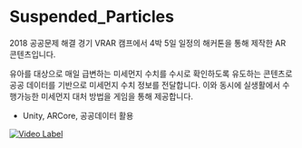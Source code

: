 <h1> Suspended_Particles </h1>


2018 공공문제 해결 경기 VRAR 캠프에서 4박 5일 일정의 해커톤을 통해 제작한 AR 콘텐츠입니다.

유아를 대상으로 매일 급변하는 미세먼지 수치를 수시로 확인하도록 유도하는 콘텐츠로 공공 데이터를 기반으로 미세먼지 수치 정보를 전달합니다. 이와 동시에 실생활에서 수행가능한 미세먼지 대처 방법을 게임을 통해 제공합니다.

* Unity, ARCore, 공공데이터 활용

[![Video Label](http://img.youtube.com/vi/G3I3DazVM7U/1.jpg)](https://youtu.be/G3I3DazVM7U)
